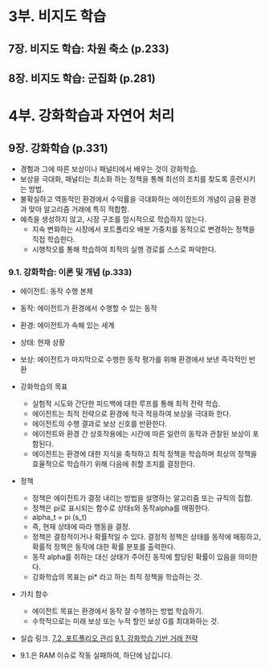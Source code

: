 # 3부. 비지도 학습
## 7장. 비지도 학습: 차원 축소 (p.233)

## 8장. 비지도 학습: 군집화 (p.281)

# 4부. 강화학습과 자연어 처리
## 9장. 강화학습 (p.331)
- 경험과 그에 따른 보상이나 패널티에서 배우는 것이 강화학습.
- 보상을 극대화, 패널티는 최소화 하는 정책을 통해 최선의 조치를 찾도록 훈련시키는 방법.
- 불확실하고 역동적인 환경에서 수익률을 극대화하는 에이전트의 개념이 금융 환경과 맞아 알고리즘 거래에 특히 적합함.
- 예측을 생성하지 않고, 시장 구조를 암시적으로 학습하지 않는다.
  - 지속 변화하는 시장에서 포트폴리오 배분 가중치를 동적으로 변경하는 정책을 직접 학습한다.
  - 시행착오를 통해 학습하여 최적의 실행 경로를 스스로 파악한다.

### 9.1. 강화학습: 이론 및 개념 (p.333)
- 에이전트: 동작 수행 본체
- 동작: 에이전트가 환경에서 수행할 수 있는 동작
- 환경: 에이전트가 속해 있는 세계
- 상태: 현재 상황
- 보상: 에이전트가 마지막으로 수행한 동작 평가를 위해 환경에서 보낸 즉각적인 반환
- 강화학습의 목표
  - 실험적 시도와 간단한 피드백에 대한 루프를 통해 최적 전략 학습.
  - 에이전트는 최적 전략으로 환경에 적극 적응하여 보상을 극대화 한다.
  - 에이전트의 수행 결과로 보상 신호를 반환한다.
  - 에이전트와 환경 간 상호작용에는 시간에 따른 일련의 동작과 관찰된 보상이 포함된다.
  - 에이전트는 환경에 대한 지식을 축적하고 최적 정책을 학습하며 최상의 정책을 효율적으로 학습하기 위해 다음에 취할 조치를 결정한다.
- 정책
  - 정책은 에이전트가 결정 내리는 방법을 설명하는 알고리즘 또는 규칙의 집합.
  - 정책은 pi로 표시되는 함수로 상태s와 동작alpha를 매핑한다.
  - alpha_t = pi (s_t)
  - 즉, 현재 상태에 따라 행동을 결정.
  - 정책은 결정적이거나 확률적일 수 있다. 결정적 정책은 상태를 동작에 매핑하고, 확률적 정책은 동작에 대한 확률 분포를 출력한다.
  - 동작 alpha를 취하는 대신 상태가 주어진 동작에 할당된 확률이 있음을 의미한다.
  - 강화학습의 목표는 pi* 라고 하는 최적 정책을 학습하는 것.
- 가치 함수
  - 에이전트 목표는 환경에서 동작 잘 수행하는 방법 학습하기.
  - 수학적으로는 미래 보상 또는 누적 할인 보상 G를 최대화하는 것.

- 실습 링크.
[7.2. 포트폴리오 관리](https://colab.research.google.com/drive/1EUtPBACNv6InEi4Q6MH0j4zDsrfySnU2)
[9.1. 강화학습 기반 거래 전략](https://colab.research.google.com/drive/11vI2Cs-eoHFGBDWLJtCwRkjwhr0KoCGs)
- 9.1.은 RAM 이슈로 작동 실패하여, 하단에 남깁니다.
